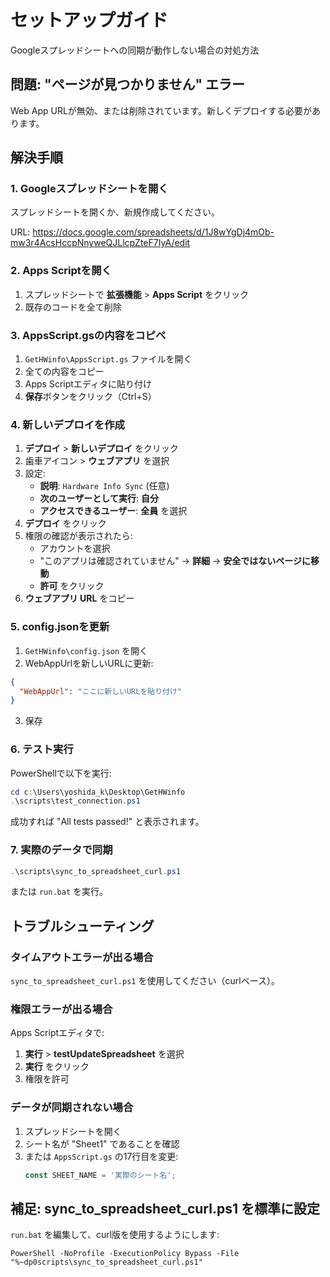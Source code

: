 # セットアップガイド

Googleスプレッドシートへの同期が動作しない場合の対処方法

## 問題: "ページが見つかりません" エラー

Web App URLが無効、または削除されています。新しくデプロイする必要があります。

## 解決手順

### 1. Googleスプレッドシートを開く

スプレッドシートを開くか、新規作成してください。

URL: https://docs.google.com/spreadsheets/d/1J8wYgDj4mOb-mw3r4AcsHccpNnyweQJLlcpZteF7IyA/edit

### 2. Apps Scriptを開く

1. スプレッドシートで **拡張機能** > **Apps Script** をクリック
2. 既存のコードを全て削除

### 3. AppsScript.gsの内容をコピペ

1. `GetHWinfo\AppsScript.gs` ファイルを開く
2. 全ての内容をコピー
3. Apps Scriptエディタに貼り付け
4. **保存**ボタンをクリック（Ctrl+S）

### 4. 新しいデプロイを作成

1. **デプロイ** > **新しいデプロイ** をクリック
2. 歯車アイコン > **ウェブアプリ** を選択
3. 設定:
   - **説明**: `Hardware Info Sync` (任意)
   - **次のユーザーとして実行**: **自分**
   - **アクセスできるユーザー**: **全員** を選択
4. **デプロイ** をクリック
5. 権限の確認が表示されたら:
   - アカウントを選択
   - "このアプリは確認されていません" → **詳細** → **安全ではないページに移動**
   - **許可** をクリック
6. **ウェブアプリ URL** をコピー

### 5. config.jsonを更新

1. `GetHWinfo\config.json` を開く
2. WebAppUrlを新しいURLに更新:

```json
{
  "WebAppUrl": "ここに新しいURLを貼り付け"
}
```

3. 保存

### 6. テスト実行

PowerShellで以下を実行:

```powershell
cd c:\Users\yoshida_k\Desktop\GetHWinfo
.\scripts\test_connection.ps1
```

成功すれば "All tests passed!" と表示されます。

### 7. 実際のデータで同期

```powershell
.\scripts\sync_to_spreadsheet_curl.ps1
```

または `run.bat` を実行。

## トラブルシューティング

### タイムアウトエラーが出る場合

`sync_to_spreadsheet_curl.ps1` を使用してください（curlベース）。

### 権限エラーが出る場合

Apps Scriptエディタで:
1. **実行** > **testUpdateSpreadsheet** を選択
2. **実行** をクリック
3. 権限を許可

### データが同期されない場合

1. スプレッドシートを開く
2. シート名が "Sheet1" であることを確認
3. または `AppsScript.gs` の17行目を変更:
   ```javascript
   const SHEET_NAME = '実際のシート名';
   ```

## 補足: sync_to_spreadsheet_curl.ps1 を標準に設定

`run.bat` を編集して、curl版を使用するようにします:

```batch
PowerShell -NoProfile -ExecutionPolicy Bypass -File "%~dp0scripts\sync_to_spreadsheet_curl.ps1"
```

